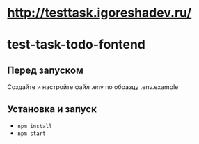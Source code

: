 # http://testtask.igoreshadev.ru/
# test-task-todo-fontend

## Перед запуском
Создайте и настройте файл .env по образцу .env.example

## Установка и запуск

- `npm install`
- `npm start`


